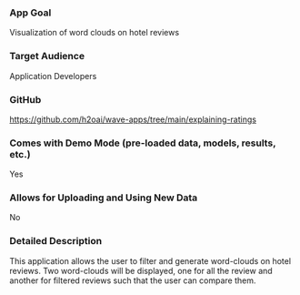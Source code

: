 ### App Goal
Visualization of word clouds on hotel reviews

### Target Audience
Application Developers

### GitHub
https://github.com/h2oai/wave-apps/tree/main/explaining-ratings

### Comes with Demo Mode (pre-loaded data, models, results, etc.)
Yes

### Allows for Uploading and Using New Data
No

### Detailed Description
This application allows the user to filter and generate word-clouds on hotel reviews. 
Two word-clouds will be displayed, one for all the review and another for filtered reviews such that the user can compare them.